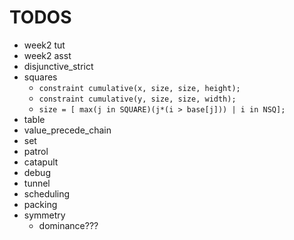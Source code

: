 # TODOS
+ week2 tut
+ week2 asst
+ disjunctive_strict
+ squares
    * `constraint cumulative(x, size, size, height);` 
    * `constraint cumulative(y, size, size, width);` 
    * `size = [ max(j in SQUARE)(j*(i > base[j])) | i in NSQ];` 
+ table
+ value_precede_chain
+ set
+ patrol
+ catapult
+ debug
+ tunnel
+ scheduling
+ packing
+ symmetry
    * dominance???
